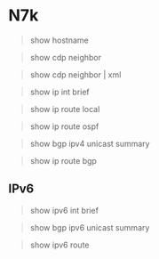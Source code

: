 # N7k

>  show hostname

>  show cdp neighbor

>  show cdp neighbor | xml

>  show ip int brief

>  show ip route local

>  show ip route ospf

>  show bgp ipv4 unicast summary

>  show ip route bgp

## IPv6

> show ipv6 int brief

> show bgp ipv6 unicast summary

> show ipv6 route
